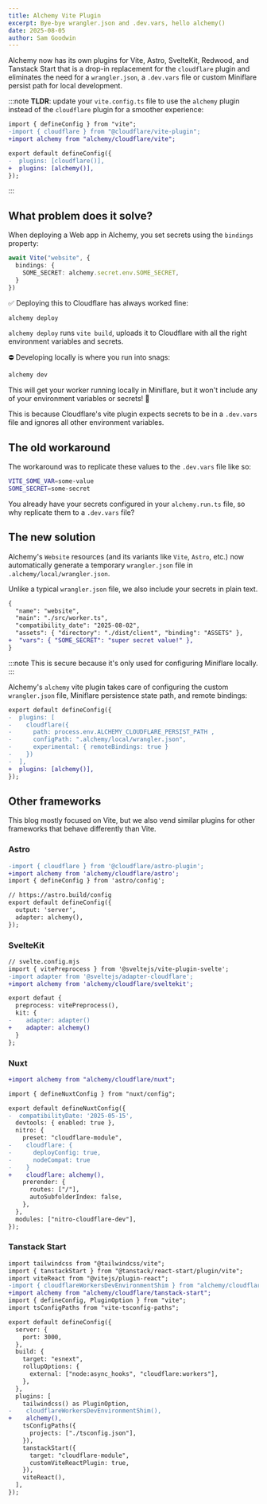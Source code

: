 ```yaml
---
title: Alchemy Vite Plugin
excerpt: Bye-bye wrangler.json and .dev.vars, hello alchemy()
date: 2025-08-05
author: Sam Goodwin
---
```


Alchemy now has its own plugins for Vite, Astro, SvelteKit, Redwood, and Tanstack Start that is a drop-in replacement for the `cloudflare` plugin and eliminates the need for a `wrangler.json`, a `.dev.vars` file or custom Miniflare persist path for local development.

:::note
__TLDR__: update your `vite.config.ts` file to use the `alchemy` plugin instead of the `cloudflare` plugin for a smoother experience:

```diff lang='ts'
import { defineConfig } from "vite";
-import { cloudflare } from "@cloudflare/vite-plugin";
+import alchemy from "alchemy/cloudflare/vite";

export default defineConfig({
-  plugins: [cloudflare()],
+  plugins: [alchemy()],
});
```
:::

## What problem does it solve?

When deploying a Web app in Alchemy, you set secrets using the `bindings` property:

```ts
await Vite("website", {
  bindings: {
    SOME_SECRET: alchemy.secret.env.SOME_SECRET,
  }
})
```

✅ Deploying this to Cloudflare has always worked fine:
```sh
alchemy deploy
```

`alchemy deploy` runs `vite build`, uploads it to Cloudflare with all the right environment variables and secrets. 

⛔️ Developing locally is where you run into snags:

```sh
alchemy dev
```

This will get your worker running locally in Miniflare, but it won't include any of your environment variables or secrets! 😤

This is because Cloudflare's vite plugin expects secrets to be in a `.dev.vars` file and ignores all other environment variables.

## The old workaround

The workaround was to replicate these values to the `.dev.vars` file like so:

```sh
VITE_SOME_VAR=some-value
SOME_SECRET=some-secret
```

You already have your secrets configured in your `alchemy.run.ts` file, so why replicate them to a `.dev.vars` file? 

## The new solution

Alchemy's `Website` resources (and its variants like `Vite`, `Astro`, etc.) now automatically generate a temporary `wrangler.json` file in `.alchemy/local/wrangler.json`.

Unlike a typical `wrangler.json` file, we also include your secrets in plain text.

```diff lang='json'
{
  "name": "website",
  "main": "./src/worker.ts",
  "compatibility_date": "2025-08-02",
  "assets": { "directory": "./dist/client", "binding": "ASSETS" },
+  "vars": { "SOME_SECRET": "super secret value!" },
}
```

:::note
This is secure because it's only used for configuring Miniflare locally. 
:::

Alchemy's `alchemy` vite plugin takes care of configuring the custom `wrangler.json` file, Miniflare persistence state path, and remote bindings:

```diff lang='ts'
export default defineConfig({
-  plugins: [
-    cloudflare({ 
-      path: process.env.ALCHEMY_CLOUDFLARE_PERSIST_PATH ,
-      configPath: ".alchemy/local/wrangler.json",
-      experimental: { remoteBindings: true }
-    })
-  ],
+  plugins: [alchemy()],
});
```


## Other frameworks

This blog mostly focused on Vite, but we also vend similar plugins for other frameworks that behave differently than Vite.

### Astro

```diff lang='ts'
-import { cloudflare } from '@cloudflare/astro-plugin';
+import alchemy from 'alchemy/cloudflare/astro';
import { defineConfig } from 'astro/config';

// https://astro.build/config
export default defineConfig({
  output: 'server',
  adapter: alchemy(),
});
```

### SvelteKit

```diff lang='ts'
// svelte.config.mjs
import { vitePreprocess } from '@sveltejs/vite-plugin-svelte';
-import adapter from '@sveltejs/adapter-cloudflare';
+import alchemy from 'alchemy/cloudflare/sveltekit';

export defaut {
  preprocess: vitePreprocess(),
  kit: {
-    adapter: adapter()
+    adapter: alchemy()
  }
};
```

### Nuxt

```diff lang='ts'
+import alchemy from "alchemy/cloudflare/nuxt";

import { defineNuxtConfig } from "nuxt/config";

export default defineNuxtConfig({
-  compatibilityDate: '2025-05-15',
  devtools: { enabled: true },
  nitro: {
    preset: "cloudflare-module",
-    cloudflare: {
-      deployConfig: true,
-      nodeCompat: true
-    }
+    cloudflare: alchemy(),
    prerender: {
      routes: ["/"],
      autoSubfolderIndex: false,
    },
  },
  modules: ["nitro-cloudflare-dev"],
});
```

### Tanstack Start

```diff lang='ts'
import tailwindcss from "@tailwindcss/vite";
import { tanstackStart } from "@tanstack/react-start/plugin/vite";
import viteReact from "@vitejs/plugin-react";
-import { cloudflareWorkersDevEnvironmentShim } from "alchemy/cloudflare";
+import alchemy from "alchemy/cloudflare/tanstack-start";
import { defineConfig, PluginOption } from "vite";
import tsConfigPaths from "vite-tsconfig-paths";

export default defineConfig({
  server: {
    port: 3000,
  },
  build: {
    target: "esnext",
    rollupOptions: {
      external: ["node:async_hooks", "cloudflare:workers"],
    },
  },
  plugins: [
    tailwindcss() as PluginOption,
-    cloudflareWorkersDevEnvironmentShim(),
+    alchemy(),
    tsConfigPaths({
      projects: ["./tsconfig.json"],
    }),
    tanstackStart({
      target: "cloudflare-module",
      customViteReactPlugin: true,
    }),
    viteReact(),
  ],
});
```